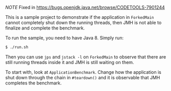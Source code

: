 *NOTE* Fixed in https://bugs.openjdk.java.net/browse/CODETOOLS-7901244

This is a sample project to demonstrate if the application in `ForkedMain` cannot completely shut down the running threads, then JMH is not able to finalize and complete the benchmark.

To run the sample, you need to have Java 8. Simply run:

```bash
$ ./run.sh
```

Then you can use `jps` and `jstack -l` on `ForkedMain` to observe that there are still running threads inside it and JMH is still waiting on them.

To start with, look at `ApplicationBenchmark`. Change how the application is shut down through the chain in `#teardown()` and it is observable that JMH completes the benchmark.

